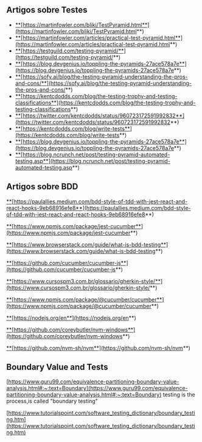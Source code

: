 ## Artigos sobre Testes

- [**](https://martinfowler.com/bliki/TestPyramid.html)[https://martinfowler.com/bliki/TestPyramid.html**](https://martinfowler.com/bliki/TestPyramid.html**)
- [**](https://martinfowler.com/articles/practical-test-pyramid.html)[https://martinfowler.com/articles/practical-test-pyramid.html**](https://martinfowler.com/articles/practical-test-pyramid.html**)
- [**](https://testguild.com/testing-pyramid/)[https://testguild.com/testing-pyramid/**](https://testguild.com/testing-pyramid/**)
- [**](https://blog.devgenius.io/toppling-the-pyramids-27ace578a7e)[https://blog.devgenius.io/toppling-the-pyramids-27ace578a7e**](https://blog.devgenius.io/toppling-the-pyramids-27ace578a7e**)
- [**](https://sofy.ai/blog/the-testing-pyramid-understanding-the-pros-and-cons/)[https://sofy.ai/blog/the-testing-pyramid-understanding-the-pros-and-cons/**](https://sofy.ai/blog/the-testing-pyramid-understanding-the-pros-and-cons/**)
- [**](https://kentcdodds.com/blog/the-testing-trophy-and-testing-classifications)[https://kentcdodds.com/blog/the-testing-trophy-and-testing-classifications**](https://kentcdodds.com/blog/the-testing-trophy-and-testing-classifications**)
- [**](https://twitter.com/kentcdodds/status/960723172591992832)[https://twitter.com/kentcdodds/status/960723172591992832**](https://twitter.com/kentcdodds/status/960723172591992832**)
- [**](https://kentcdodds.com/blog/write-tests)[https://kentcdodds.com/blog/write-tests**](https://kentcdodds.com/blog/write-tests**)
- [**](https://blog.devgenius.io/toppling-the-pyramids-27ace578a7e)[https://blog.devgenius.io/toppling-the-pyramids-27ace578a7e**](https://blog.devgenius.io/toppling-the-pyramids-27ace578a7e**)
- [**](https://blog.ncrunch.net/post/testing-pyramid-automated-testing.aspx)[https://blog.ncrunch.net/post/testing-pyramid-automated-testing.asp**](https://blog.ncrunch.net/post/testing-pyramid-automated-testing.asp**)

## Artigos sobre BDD

[**](https://paulallies.medium.com/bdd-style-of-tdd-with-jest-react-and-react-hooks-9eb68916efe8)[https://paulallies.medium.com/bdd-style-of-tdd-with-jest-react-and-react-hooks-9eb68916efe8**](https://paulallies.medium.com/bdd-style-of-tdd-with-jest-react-and-react-hooks-9eb68916efe8**)

[**](https://www.npmjs.com/package/jest-cucumber)[https://www.npmjs.com/package/jest-cucumber**](https://www.npmjs.com/package/jest-cucumber**)

[**](https://www.browserstack.com/guide/what-is-bdd-testing?utm_source=google&utm_medium=cpc&utm_platform=paidads&utm_content=599955076208&utm_campaign=Search-DSA-NB-AMER&utm_campaigncode=Guide-Pages+1001773&utm_term=+&gclid=CjwKCAiA0syqBhBxEiwAeNx9N9Zy-Q6Y52RQB_xGNQdsjCx_Een70YnsKgN7uSnq9TbO2OLk0ZZ2nRoCxHoQAvD_BwE)[https://www.browserstack.com/guide/what-is-bdd-testing**](https://www.browserstack.com/guide/what-is-bdd-testing**)

[**](https://github.com/cucumber/cucumber-js)[https://github.com/cucumber/cucumber-js**](https://github.com/cucumber/cucumber-js**)

[**](https://www.cursospm3.com.br/glossario/gherkin-style/)[https://www.cursospm3.com.br/glossario/gherkin-style/**](https://www.cursospm3.com.br/glossario/gherkin-style/**)

[**](https://www.npmjs.com/package/@cucumber/cucumber)[https://www.npmjs.com/package/@cucumber/cucumber**](https://www.npmjs.com/package/@cucumber/cucumber**)

[**](https://nodejs.org/en)[https://nodejs.org/en**](https://nodejs.org/en**)

[**](https://github.com/coreybutler/nvm-windows)[https://github.com/coreybutler/nvm-windows**](https://github.com/coreybutler/nvm-windows**)

[**](https://github.com/nvm-sh/nvm)[https://github.com/nvm-sh/nvm**](https://github.com/nvm-sh/nvm**)

## Boundary Value and Tests

[](https://www.guru99.com/equivalence-partitioning-boundary-value-analysis.html#:~:text=Boundary%20testing%20is%20the%20process,is%20called%20%22boundary%20testing%22)[https://www.guru99.com/equivalence-partitioning-boundary-value-analysis.html#:~:text=Boundary](https://www.guru99.com/equivalence-partitioning-boundary-value-analysis.html#:~:text=Boundary) testing is the process,is called "boundary testing"

[https://www.tutorialspoint.com/software_testing_dictionary/boundary_testing.htm](https://www.tutorialspoint.com/software_testing_dictionary/boundary_testing.htm)
